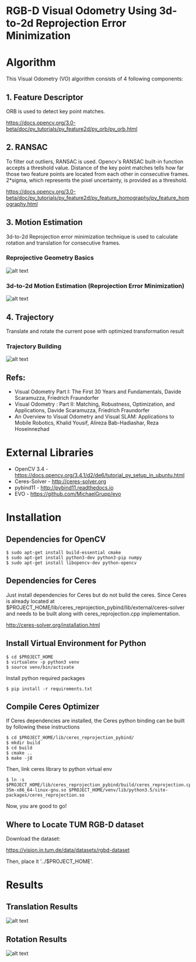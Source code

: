 # RGB-D Visual Odometry Using 3d-to-2d Reprojection Error Minimization

# Algorithm

This Visual Odometry (VO) algorithm consists of 4 following components:

## 1. Feature Descriptor

ORB is used to detect key point matches.

https://docs.opencv.org/3.0-beta/doc/py_tutorials/py_feature2d/py_orb/py_orb.html

## 2. RANSAC
To filter out outliers, RANSAC is used. Opencv's RANSAC built-in function accepts a threshold value. Distance of the key point matches tells how far those two feature points are located from each other in consecutive frames. 2*sigma, which represents the pixel uncertainty, is provided as a threshold.

https://docs.opencv.org/3.0-beta/doc/py_tutorials/py_feature2d/py_feature_homography/py_feature_homography.html

## 3. Motion Estimation
3d-to-2d Reprojection error minimization technique is used to calculate rotation and translation for consecutive frames.

### Reprojective Geometry Basics

![alt text](img/Projective_Geometry.jpg)

### 3d-to-2d Motion Estimation (Reprojection Error Minimization)

![alt text](img/3d2d_motion_estimation.jpg)

## 4. Trajectory
Translate and rotate the current pose with optimized transformation result

### Trajectory Building

![alt text](img/trajectory_building.jpg)

## Refs:

- Visual Odometry Part I: The First 30 Years and Fundamentals, Davide Scaramuzza, Friedrich Fraundorfer
- Visual Odometry : Part II: Matching, Robustness, Optimization, and Applications, Davide Scaramuzza, Friedrich Fraundorfer
- An Overview to Visual Odometry and Visual SLAM: Applications to Mobile Robotics, Khalid Yousif, Alireza Bab-Hadiashar, Reza Hoseinnezhad

# External Libraries

- OpenCV 3.4 - https://docs.opencv.org/3.4.1/d2/de6/tutorial_py_setup_in_ubuntu.html
- Ceres-Solver - http://ceres-solver.org
- pybind11 - http://pybind11.readthedocs.io
- EVO - https://github.com/MichaelGrupp/evo


# Installation

## Dependencies for OpenCV

```
$ sudo apt-get install build-essential cmake
$ sudo apt-get install python3-dev python3-pip numpy
$ sudo apt-get install libopencv-dev python-opencv
```

## Dependencies for Ceres

Just install dependencies for Ceres but do not build the ceres. 
Since Ceres is already located at $PROJECT_HOME/lib/ceres_reprojection_pybind/lib/external/ceres-solver
and needs to be built along with ceres_reprojection.cpp implementation.

http://ceres-solver.org/installation.html

## Install Virtual Environment for Python

```
$ cd $PROJECT_HOME
$ virtualenv -p python3 venv
$ source venv/bin/activate
```

Install python required packages
```
$ pip install -r requirements.txt
```

## Compile Ceres Optimizer
If Ceres dependencies are installed, the Ceres python binding can be built by following these instructions

```
$ cd $PROJECT_HOME/lib/ceres_reprojection_pybind/
$ mkdir build
$ cd build
$ cmake ..
$ make -j8
```

Then, link ceres library to python virtual env

```
$ ln -s $PROJECT_HOME/lib/ceres_reprojection_pybind/build/ceres_reprojection.cpython-35m-x86_64-linux-gnu.so $PROJECT_HOME/venv/lib/python3.5/site-packages/ceres_reprojection.so
```

Now, you are good to go!

## Where to Locate TUM RGB-D dataset

Download the dataset:

https://vision.in.tum.de/data/datasets/rgbd-dataset

Then, place it '../$PROJECT_HOME'.

# Results

## Translation Results

![alt text](img/vo_translation_results.png)

## Rotation Results

![alt text](img/vo_rotation_results.png)



